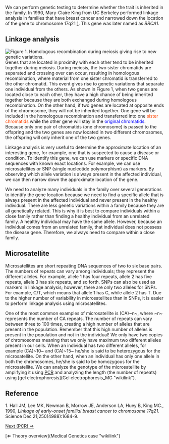 We can perform genetic testing to determine whether the trait is
inherited in the family. In 1990, Mary-Claire King from UC Berkeley
performed linkage analysis in families that have breast cancer and
narrowed down the location of the gene to chromosome 17q21
[1](http://www.ncbi.nlm.nih.gov/pubmed/2270482|PubMed). This gene was
later named as *BRCA1*.

Linkage analysis
----------------

![Figure 1. Homologous recombination during meiosis giving rise to new
genetic
variations.]( HR.png "fig:Figure 1. Homologous recombination during meiosis giving rise to new genetic variations.")
Genes that are located in proximity with each other tend to be inherited
together during meiosis. During meiosis, the two sister chromatids are
separated and crossing over can occur, resulting in homologous
recombination, where material from one sister chromatid is transferred
to the other chromatid. This event gives rise to genetic variations that
separate one individual from the others. As shown in Figure 1, when two
genes are located close to each other, they have a high chance of being
inherited together because they are both exchanged during homologous
recombination. On the other hand, if two genes are located at opposite
ends of the chromosome, they will not be inherited together. One gene
will be included in the homologous recombination and transferred into
one <span style="color:#FF4500">sister chromatids</span> while the other
gene will stay in the <span style="color:#0000FF">original
chromatids</span>. Because only one pair of chromatids (one chromosome)
is passed to the offspring and the two genes are now located in two
different chromosomes, the offspring will only inherit one of the two
genes.

Linkage analysis is very useful to determine the approximate location of
an interesting gene, for example, one that is suspected to cause a
disease or condition. To identify this gene, we can use markers or
specific DNA sequences with known exact locations. For example, we can
use microsatellites or SNP (single nucleotide polymorphism) as markers.
By observing which allele variation is always present in the affected
individual, we can then narrow down the approximate location of the
gene.

We need to analyze many individuals in the family over several
generations to identify the gene location because we need to find a
specific allele that is always present in the affected individual and
never present in the healthy individual. There are less genetic
variations within a family because they are all genetically related.
This is why it is best to compare individuals within a close family
rather than finding a healthy individual from an unrelated family. A
healthy individual may have the same allele. However, because an
individual comes from an unrelated family, that individual does not
possess the disease gene. Therefore, we always need to compare within a
close family.

Microsatellite
--------------

Microsatellites are short repeating DNA sequences of two to six base
pairs. The numbers of repeats can vary among individuals; they represent
the different alleles. For example, allele 1 has four repeats, allele 2
has five repeats, allele 3 has six repeats, and so forth. SNPs can also
be used as markers in linkage analysis; however, there are only two
alleles for SNPs. For example, C/T, which means that allele 1 has C,
while allele 2 has T. Due to the higher number of variability in
microsatellites than in SNPs, it is easier to perform linkage analysis
using microsatellites.

One of the most common examples of microsatellite is (CA)~n~, where ~n~
represents the number of CA repeats. The number of repeats can vary
between three to 100 times, creating a high number of alleles that are
present in the population. Remember that this high number of alleles is
present in the population and not in the individual! We only have two
copies of chromosomes meaning that we only have maximum two different
alleles present in our cells. When an individual has two different
alleles, for example (CA)~10~ and (CA)~15~ he/she is said to be
heterozygous for the microsatellite. On the other hand, when an
individual has only one allele in both the chromosomes, he/she is said
to be homozygous for the microsatellite. We can analyze the genotype of
the microsatellite by amplifying it using [PCR](PCR_MG "wikilink") and
analyzing the length (the number of repeats) using [gel
electrophoresis](Gel electrophoresis_MG "wikilink").

Reference
---------

1\. Hall JM, Lee MK, Newman B, Morrow JE, Anderson LA, Huey B, King MC.,
1990, *Linkage of early-onset familial breast cancer to chromosome
17q21.* Science Dec 21;250(4988):1684-9.

[Next (PCR) ⇒](PCR_MG "wikilink")

[⇐ Theory overview](Medical Genetics case "wikilink")

